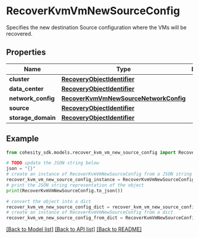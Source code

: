 # RecoverKvmVmNewSourceConfig

Specifies the new destination Source configuration where the VMs will be recovered.

## Properties

Name | Type | Description | Notes
------------ | ------------- | ------------- | -------------
**cluster** | [**RecoveryObjectIdentifier**](RecoveryObjectIdentifier.md) |  | 
**data_center** | [**RecoveryObjectIdentifier**](RecoveryObjectIdentifier.md) |  | 
**network_config** | [**RecoverKvmVmNewSourceNetworkConfig**](RecoverKvmVmNewSourceNetworkConfig.md) |  | [optional] 
**source** | [**RecoveryObjectIdentifier**](RecoveryObjectIdentifier.md) |  | 
**storage_domain** | [**RecoveryObjectIdentifier**](RecoveryObjectIdentifier.md) |  | 

## Example

```python
from cohesity_sdk.models.recover_kvm_vm_new_source_config import RecoverKvmVmNewSourceConfig

# TODO update the JSON string below
json = "{}"
# create an instance of RecoverKvmVmNewSourceConfig from a JSON string
recover_kvm_vm_new_source_config_instance = RecoverKvmVmNewSourceConfig.from_json(json)
# print the JSON string representation of the object
print(RecoverKvmVmNewSourceConfig.to_json())

# convert the object into a dict
recover_kvm_vm_new_source_config_dict = recover_kvm_vm_new_source_config_instance.to_dict()
# create an instance of RecoverKvmVmNewSourceConfig from a dict
recover_kvm_vm_new_source_config_from_dict = RecoverKvmVmNewSourceConfig.from_dict(recover_kvm_vm_new_source_config_dict)
```
[[Back to Model list]](../README.md#documentation-for-models) [[Back to API list]](../README.md#documentation-for-api-endpoints) [[Back to README]](../README.md)


